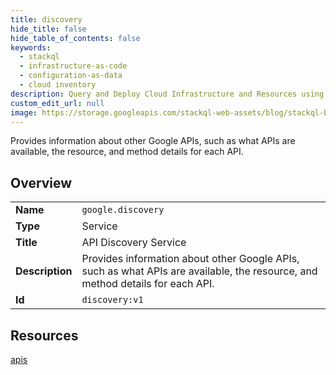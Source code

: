 ```yaml
---
title: discovery
hide_title: false
hide_table_of_contents: false
keywords:
  - stackql
  - infrastructure-as-code
  - configuration-as-data
  - cloud inventory
description: Query and Deploy Cloud Infrastructure and Resources using SQL
custom_edit_url: null
image: https://storage.googleapis.com/stackql-web-assets/blog/stackql-blog-post-featured-image.png
---
```

Provides information about other Google APIs, such as what APIs are available, the resource, and method details for each API.  
    

## Overview
<table><tbody>
<tr><td><b>Name</b></td><td><code>google.discovery</code></td></tr>
<tr><td><b>Type</b></td><td>Service</td></tr>
<tr><td><b>Title</b></td><td>API Discovery Service</td></tr>
<tr><td><b>Description</b></td><td>Provides information about other Google APIs, such as what APIs are available, the resource, and method details for each API.</td></tr>
<tr><td><b>Id</b></td><td><code>discovery:v1</code></td></tr>
</tbody></table>

## Resources
<div class="row">
<div class="providerDocColumn">
<a href="/providers/google/discovery/apis/">apis</a><br />
</div>
<div class="providerDocColumn">
</div>
</div>
